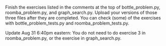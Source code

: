 Finish the exercises listed in the comments at the top of bottle_problem.py, roomba_problem.py, and graph_search.py.  Upload your versions of those three files after they are completed.  You can check (some) of the exercises with bottle_problem_tests.py and roomba_problem_tests.py.

Update Aug 31 6:40pm eastern: You do not need to do exercise 3 in roomba_problem.py, or the exercise in graph_search.py.
